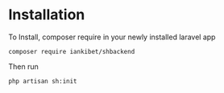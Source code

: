 # Installation

To Install, composer require in your newly installed laravel app

```shell
composer require iankibet/shbackend
```
Then run

```shell
php artisan sh:init
```
